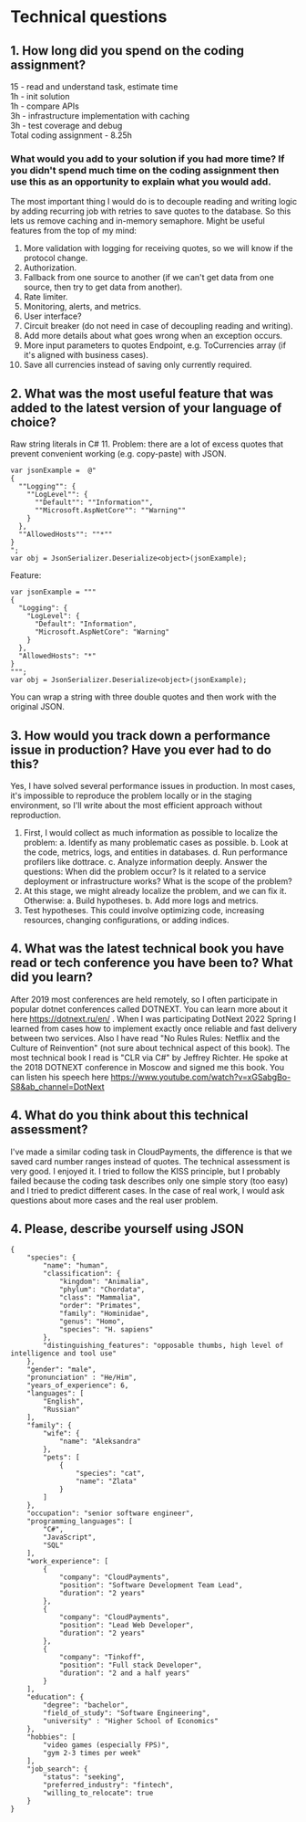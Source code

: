 # Technical questions

## 1. How long did you spend on the coding assignment?

15 - read and understand task, estimate time  
1h - init solution  
1h - compare APIs  
3h - infrastructure implementation with caching  
3h - test coverage and debug  
Total coding assignment - 8.25h

### What would you add to your solution if you had more time? If you didn't spend much time on the coding assignment then use this as an opportunity to explain what you would add.

The most important thing I would do is to decouple reading and writing logic by adding recurring job with retries to save quotes to the database. So this lets us remove caching and in-memory semaphore.
Might be useful features from the top of my mind:
1. More validation with logging for receiving quotes, so we will know if the protocol change.
2. Authorization.
3. Fallback from one source to another (if we can't get data from one source, then try to get data from another).
4. Rate limiter.
5. Monitoring, alerts, and metrics.
6. User interface?
7. Circuit breaker (do not need in case of decoupling reading and writing).
8. Add more details about what goes wrong when an exception occurs.
9. More input parameters to quotes Endpoint, e.g. ToCurrencies array (if it's aligned with business cases).
10. Save all currencies instead of saving only currently required.
## 2. What was the most useful feature that was added to the latest version of your language of choice?
Raw string literals in C# 11.
Problem: there are a lot of excess quotes that prevent convenient working (e.g. copy-paste) with JSON.

    var jsonExample =  @"
    {
      ""Logging"": {
        ""LogLevel"": {
          ""Default"": ""Information"",
          ""Microsoft.AspNetCore"": ""Warning""
        }
      },
      ""AllowedHosts"": ""*""
    }
    ";
    var obj = JsonSerializer.Deserialize<object>(jsonExample);


Feature:

    var jsonExample = """ 
    {
      "Logging": {
        "LogLevel": {
          "Default": "Information",
          "Microsoft.AspNetCore": "Warning"
        }
      },
      "AllowedHosts": "*"
    }
    """;
    var obj = JsonSerializer.Deserialize<object>(jsonExample);
You can wrap a string with three double quotes and then work with the original JSON.

## 3. How would you track down a performance issue in production? Have you ever had to do this?
Yes, I have solved several performance issues in production. In most cases, it's impossible to reproduce the problem locally or in the staging environment, so I'll write about the most efficient approach without reproduction.
1.  First, I would collect as much information as possible to localize the problem:
    a. Identify as many problematic cases as possible.
    b. Look at the code, metrics, logs, and entities in databases.
    d. Run performance profilers like dottrace.
    c. Analyze information deeply. Answer the questions:
       When did the problem occur?
       Is it related to a service deployment or infrastructure works?
       What is the scope of the problem?
2.  At this stage, we might already localize the problem, and we can fix it. Otherwise:
    a.  Build hypotheses.
    b.  Add more logs and metrics.
3. Test hypotheses. This could involve optimizing code, increasing resources, changing configurations, or adding indices.

## 4. What was the latest technical book you have read or tech conference you have been to? What did you learn?
After 2019 most conferences are held remotely, so I often participate in popular dotnet conferences called DOTNEXT.
You can learn more about it here https://dotnext.ru/en/ .
When I was participating DotNext 2022 Spring I learned from cases how to implement exactly once reliable and fast delivery between two services.
Also I have read "No Rules Rules: Netflix and the Culture of Reinvention" (not sure about technical aspect of this book).
The most technical book I read is "CLR via C#" by Jeffrey Richter. He spoke at the 2018 DOTNEXT conference in Moscow and signed me this book.
You can listen his speech here https://www.youtube.com/watch?v=xGSabgBo-S8&ab_channel=DotNext


## 4. What do you think about this technical assessment?
I've made a similar coding task in CloudPayments, the difference is that we saved card number ranges instead of quotes.
The technical assessment is very good. I enjoyed it. 
I tried to follow the KISS principle, but I probably failed because the coding task describes only one simple story (too easy) and I tried to predict different cases.
In the case of real work, I would ask questions about more cases and the real user problem.

## 4. Please, describe yourself using JSON

    {
        "species": {
            "name": "human",
            "classification": {
                "kingdom": "Animalia",
                "phylum": "Chordata",
                "class": "Mammalia",
                "order": "Primates",
                "family": "Hominidae",
                "genus": "Homo",
                "species": "H. sapiens"
            },
            "distinguishing_features": "opposable thumbs, high level of intelligence and tool use"
        },
        "gender": "male",
    	"pronunciation" : "He/Him",
        "years_of_experience": 6,
        "languages": [
            "English",
            "Russian"
        ],
        "family": {
            "wife": {
                "name": "Aleksandra"
            },
            "pets": [
                {
                    "species": "cat",
                    "name": "Zlata"
                }
            ]
        },
        "occupation": "senior software engineer",
        "programming_languages": [
            "C#",
            "JavaScript",
            "SQL"
        ],
        "work_experience": [
            {
                "company": "CloudPayments",
                "position": "Software Development Team Lead",
                "duration": "2 years"
            },
            {
                "company": "CloudPayments",
                "position": "Lead Web Developer",
                "duration": "2 years"
            },
            {
                "company": "Tinkoff",
                "position": "Full stack Developer",
                "duration": "2 and a half years"
            }
        ],
        "education": {
            "degree": "bachelor",
            "field_of_study": "Software Engineering",
    		"university" : "Higher School of Economics"
        },
    	"hobbies": [
            "video games (especially FPS)",
            "gym 2-3 times per week"
        ],
        "job_search": {
            "status": "seeking",
            "preferred_industry": "fintech",
            "willing_to_relocate": true
        }
    }




